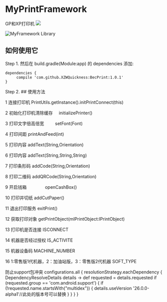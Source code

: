 # MyPrintFramework
GP和XP打印机
[![](https://jitpack.io/v/XZWQuickness/BecPrint.svg)](https://jitpack.io/#XZWQuickness/BecPrint)

![MyFramework Library](http://upload.ouliu.net/i/2018031610372928ztm.jpeg)
 
 ## 如何使用它
 
Step 1. 然后在 build.gradle(Module:app) 的 dependencies 添加:

	dependencies {
	     compile 'com.github.XZWQuickness:BecPrint:1.0.1'
	}


Step 2. ## 使用方法

 
 1 连接打印机              PrintUtils.getInstance().initPrintConnect(this)
 
 2 初始化打印机清除缓存     initializePrinter()
 
 3 打印文字倍高倍宽         setFont(Font)
 
 4 打印间距                printAndFeed(int)
 
 5 打印内容                addText(String,Orientation)
 
 6 打印内容                addText(String,String,String)
 
 7 打印条形码              addCode(String,Orientation)
 
 8 打印二维码              addQRCode(String,Orientation)
 
 9 开启钱箱                openCashBox()
 
 10 打印并切纸             addCutPaper()

 11 退出打印服务           exitPrint()
 
 12 获取打印对象           getPrintObject(mIPrintObject:IPrintObject)
 
 13 打印机是否连接         ISCONNECT
 
 14 机器是否经过授权       IS_ACTIVITE
 
 15 机器设备码            MACHINE_NUMBER
 
 16 1:零售版1代机器，2：加油站版，3：零售版2代机器 SOFT_TYPE
 
 
 防止support包冲突
configurations.all {
    resolutionStrategy.eachDependency { DependencyResolveDetails details ->
        def requested = details.requested
        if (requested.group == 'com.android.support') {
            if (!requested.name.startsWith("multidex")) {
                details.useVersion '26.0.0-alpha1'//此处的版本号可以替换
            }
        }
    }
}
 
